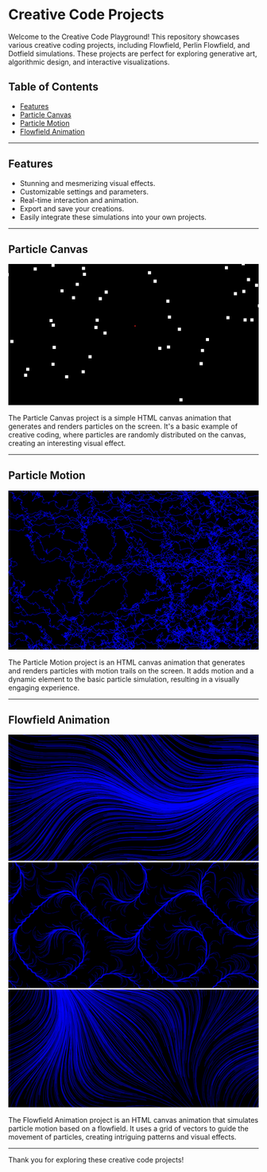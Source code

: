 # Creative Code Projects

Welcome to the Creative Code Playground! This repository showcases various creative coding projects, including Flowfield, Perlin Flowfield, and Dotfield simulations. These projects are perfect for exploring generative art, algorithmic design, and interactive visualizations.


## Table of Contents

- [Features](#features)
- [Particle Canvas](#particle-canvas)
- [Particle Motion](#particle-motion)
- [Flowfield Animation](#flowfield-animation)

---
## Features
- Stunning and mesmerizing visual effects.
- Customizable settings and parameters.
- Real-time interaction and animation.
- Export and save your creations.
- Easily integrate these simulations into your own projects.

---
## Particle Canvas
![Project Image](images/particuleCanvas.png)

The Particle Canvas project is a simple HTML canvas animation that generates and renders particles on the screen. It's a basic example of creative coding, where particles are randomly distributed on the canvas, creating an interesting visual effect.

---

## Particle Motion
![Project Image](images/particule.png)


The Particle Motion project is an HTML canvas animation that generates and renders particles with motion trails on the screen. It adds motion and a dynamic element to the basic particle simulation, resulting in a visually engaging experience.

---

## Flowfield Animation
![Project Image](images/flowfield.png)
![Project Image](images/field.png)
![Project Image](images/field2.png)



The Flowfield Animation project is an HTML canvas animation that simulates particle motion based on a flowfield. It uses a grid of vectors to guide the movement of particles, creating intriguing patterns and visual effects.

---



Thank you for exploring these creative code projects! 
